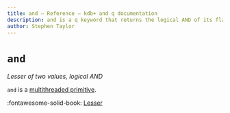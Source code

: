 ```yaml
---
title: and – Reference – kdb+ and q documentation
description: and is a q keyword that returns the logical AND of its flag arguments
author: Stephen Taylor
---
```


# `and`


_Lesser of two values, logical AND_

`and` is a [multithreaded primitive](../kb/mt-primitives.md).

:fontawesome-solid-book: 
[Lesser](lesser.md)


